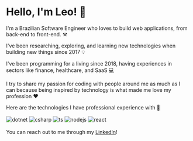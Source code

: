 # Hello, I'm Leo! 👋

I'm a Brazilian Software Engineer who loves to build web applications, from back-end to front-end. ⚒️

I've been researching, exploring, and learning new technologies when building new things since 2017 💡

I've been programming for a living since 2018, having experiences in sectors like finance, healthcare, and SaaS  💻

I try to share my passion for coding with people around me as much as I can because being inspired by technology is what made me love my profession ❤️

Here are the technologies I have professional experience with 💼

<div style="display: inline_block">
  <img align="center" alt="dotnet" src="https://img.shields.io/badge/.NET-5C2D91?style=for-the-badge&logo=.net&logoColor=white" />
  <img align="center" alt="csharp" src="https://img.shields.io/badge/C%23-239120?style=for-the-badge&logo=c-sharp&logoColor=white" />
  <img align="center" alt="ts" src="https://img.shields.io/badge/TypeScript-007ACC?style=for-the-badge&logo=typescript&logoColor=white" />
  <img align="center" alt="nodejs" src="https://img.shields.io/badge/Node.js-43853D?style=for-the-badge&logo=node.js&logoColor=white" />
  <img align="center" alt="react" src="https://img.shields.io/badge/React-20232A?style=for-the-badge&logo=react&logoColor=61DAFB" />
</div>
<br />
You can reach out to me through my <a href="https://www.linkedin.com/in/leoprietsch">LinkedIn</a>!
